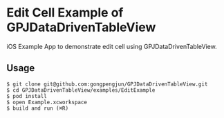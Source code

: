 # Edit Cell Example of GPJDataDrivenTableView

iOS Example App to demonstrate edit cell using GPJDataDrivenTableView.

## Usage

```
$ git clone git@github.com:gongpengjun/GPJDataDrivenTableView.git
$ cd GPJDataDrivenTableView/examples/EditExample
$ pod install
$ open Example.xcworkspace
$ build and run (⌘R)
```
